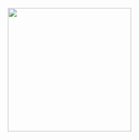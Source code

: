 <p align="center"><img src="https://wasd171.github.io/chatinder/assets/icons/icon.png" style="width: 250px;"></p>
<p>&nbsp;</p>